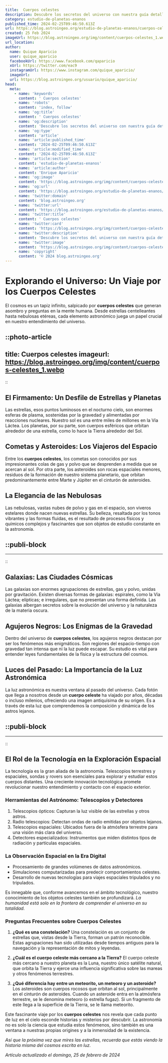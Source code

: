 ```yaml
---
title:  Cuerpos celestes
description: Descubre los secretos del universo con nuestra guía detallada sobre cuerpos celestes. Explora estrellas, planetas y galaxias.
category: estudio-de-planetas-enanos
published_time: 2024-02-25T09:46:50.613Z
url: https://blog.astroingeo.org/estudio-de-planetas-enanos/cuerpos-celestes
created: 25 Feb 2024
imageUrl: https://blog.astroingeo.org/img/content/cuerpos-celestes_1.webp
url_location:
author:
  name: Quique Aparicio
  user: quique_aparicio
  facebookUrl: https://www.facebook.com/qaparicio
  xUrl: https://twitter.com/eac9
  instagramUrl: https://www.instagram.com/quique_aparicio/
  imageUrl: 
  url: https://blog.astroingeo.org/usuario/quique_aparicio/
head:
  meta:
    - name: 'keywords'
      content: ' Cuerpos celestes'
    - name: 'robots'
      content: 'index, follow'
    - name: 'og:title'
      content: ' Cuerpos celestes'
    - name: 'og:description'
      content: 'Descubre los secretos del universo con nuestra guía detallada sobre cuerpos celestes. Explora estrellas, planetas y galaxias.'
    - name: 'og:type'
      content: 'article'
    - name: 'article:published_time'
      content: '2024-02-25T09:46:50.613Z'
    - name: 'article:modified_time'
      content: '2024-02-25T09:46:50.613Z'
    - name: 'article:section'
      content: 'estudio-de-planetas-enanos'
    - name: 'article:author'
      content: 'Enrique Aparicio'
    - name: 'og:image'
      content: 'https://blog.astroingeo.org/img/content/cuerpos-celestes_1.webp'
    - name: 'og:url'
      content: 'https://blog.astroingeo.org/estudio-de-planetas-enanos/cuerpos-celestes'
    - name: 'twitter:domain'
      content: 'blog.astroingeo.org'
    - name: 'twitter:url'
      content: 'https://blog.astroingeo.org/estudio-de-planetas-enanos/cuerpos-celestes'
    - name: 'twitter:title'
      content: ' Cuerpos celestes'
    - name: 'twitter:card'
      content: 'https://blog.astroingeo.org/img/content/cuerpos-celestes_1.webp'
    - name: 'twitter:description'
      content: 'Descubre los secretos del universo con nuestra guía detallada sobre cuerpos celestes. Explora estrellas, planetas y galaxias.'
    - name: 'twitter:image'
      content: 'https://blog.astroingeo.org/img/content/cuerpos-celestes_1.webp'
    - name: 'copyright'
      content: '© 2024 blog.astroingeo.org'
---
```

# Explorando el Universo: Un Viaje por los Cuerpos Celestes

El cosmos es un tapiz infinito, salpicado por **cuerpos celestes** que generan asombro y preguntas en la mente humana. Desde estrellas centelleantes hasta nebulosas etéreas, cada elemento astronómico juega un papel crucial en nuestro entendimiento del universo.


::photo-article
---
title:  Cuerpos celestes
imageurl: https://blog.astroingeo.org/img/content/cuerpos-celestes_1.webp
---
::


## El Firmamento: Un Desfile de Estrellas y Planetas

Las estrellas, esos puntos luminosos en el nocturno cielo, son enormes esferas de plasma, sostenidas por la gravedad y alimentadas por reacciones nucleares. Nuestro sol es una entre miles de millones en la Vía Láctea. Los planetas, por su parte, son cuerpos esféricos que orbitan alrededor de una estrella, como lo hace la Tierra alrededor del Sol.

## Cometas y Asteroides: Los Viajeros del Espacio

Entre los **cuerpos celestes**, los cometas son conocidos por sus impresionantes colas de gas y polvo que se desprenden a medida que se acercan al sol. Por otra parte, los asteroides son rocas espaciales menores, residuos de la formación de nuestro sistema planetario, que orbitan predominantemente entre Marte y Júpiter en el cinturón de asteroides.

## La Elegancia de las Nebulosas

Las nebulosas, vastas nubes de polvo y gas en el espacio, son viveros estelares donde nacen nuevas estrellas. Su belleza, resaltada por los tonos vibrantes y las formas fluidas, es el resultado de procesos físicos y químicos complejos y fascinantes que son objetos de estudio constante en la astronomía.


  ::publi-block
  ---
  ---
  ::
  
  
## Galaxias: Las Ciudades Cósmicas

Las galaxias son enormes agrupaciones de estrellas, gas y polvo, unidas por gravitación. Existen diversas formas de galaxias: espirales, como la Vía Láctea; elípticas; e irregulares, que no presentan una forma definida. Las galaxias albergan secretos sobre la evolución del universo y la naturaleza de la materia oscura.

## Agujeros Negros: Los Enigmas de la Gravedad

Dentro del universo de **cuerpos celestes**, los agujeros negros destacan por ser los fenómenos más enigmáticos. Son regiones del espacio-tiempo con gravedad tan intensa que ni la luz puede escapar. Su estudio es vital para entender leyes fundamentales de la física y la estructura del cosmos.

## Luces del Pasado: La Importancia de la Luz Astronómica

La luz astronómica es nuestra ventana al pasado del universo. Cada fotón que llega a nosotros desde un **cuerpo celeste** ha viajado por años, décadas o incluso milenios, ofreciendo una imagen antiquísima de su origen. Es a través de esta luz que comprendemos la composición y dinámica de los astros lejanos.


  ::publi-block
  ---
  ---
  ::
  
  
## El Rol de la Tecnología en la Exploración Espacial

La tecnología es la gran aliada de la astronomía. Telescopios terrestres y espaciales, sondas y rovers son esenciales para explorar y estudiar estos cuerpos distantes. Una creciente innovación tecnológica promete revolucionar nuestro entendimiento y contacto con el espacio exterior.

### Herramientas del Astrónomo: Telescopios y Detectores

1. Telescopios ópticos: Capturan la luz visible de las estrellas y otros astros.
2. Radio telescopios: Detectan ondas de radio emitidas por objetos lejanos.
3. Telescopios espaciales: Ubicados fuera de la atmósfera terrestre para una visión más clara del universo.
4. Detectores especializados: Instrumentos que miden distintos tipos de radiación y partículas espaciales.

### La Observación Espacial en la Era Digital

- Procesamiento de grandes volúmenes de datos astronómicos.
- Simulaciones computarizadas para predecir comportamientos celestes.
- Desarrollo de nuevas tecnologías para viajes espaciales tripulados y no tripulados.

Es innegable que, conforme avancemos en el ámbito tecnológico, nuestro conocimiento de los objetos celestes también se profundizará. *La humanidad está solo en la frontera de comprender el universo en su totalidad.*

### Preguntas Frecuentes sobre Cuerpos Celestes

1. **¿Qué es una constelación?**
   Una constelación es un conjunto de estrellas que, vistas desde la Tierra, forman un patrón reconocible. Estas agrupaciones han sido utilizadas desde tiempos antiguos para la navegación y la representación de mitos y leyendas.

2. **¿Cuál es el cuerpo celeste más cercano a la Tierra?**
   El cuerpo celeste más cercano a nuestro planeta es la Luna, nuestro único satélite natural, que orbita la Tierra y ejerce una influencia significativa sobre las mareas y otros fenómenos terrestres.

3. **¿Qué diferencia hay entre un meteorito, un meteoro y un asteroide?**
   Los asteroides son cuerpos rocosos que orbitan al sol, principalmente en el cinturón de asteroides. Cuando un asteroide entra en la atmósfera terrestre, se le denomina meteoro (o estrella fugaz). Si un fragmento de este llega a la superficie de la Tierra, se le llama meteorito.

Este fascinante viaje por los **cuerpos celestes** nos revela que cada punto de luz en el cielo esconde historias y misterios por descubrir. La astronomía no es solo la ciencia que estudia estos fenómenos, sino también es una ventana a nuestras propias origines y a la inmensidad de la existencia.

*Así que la próxima vez que mires las estrellas, recuerda que estás viendo la historia misma del cosmos escrita en luz.*

_Artículo actualizado el domingo, 25 de febrero de 2024_